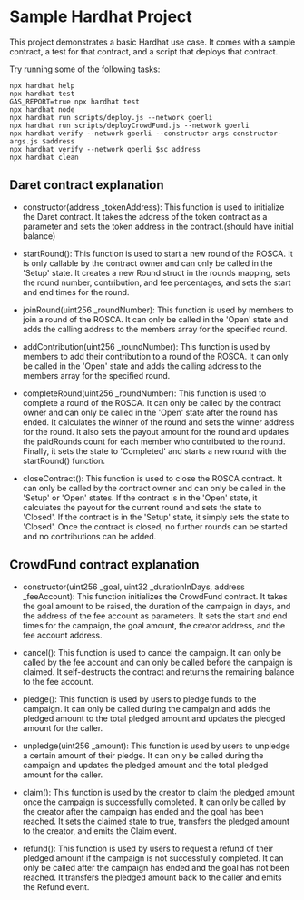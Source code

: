 # Sample Hardhat Project

This project demonstrates a basic Hardhat use case. It comes with a sample contract, a test for that contract, and a script that deploys that contract.

Try running some of the following tasks:

```shell
npx hardhat help
npx hardhat test
GAS_REPORT=true npx hardhat test
npx hardhat node
npx hardhat run scripts/deploy.js --network goerli
npx hardhat run scripts/deployCrowdFund.js --network goerli
npx hardhat verify --network goerli --constructor-args constructor-args.js $address
npx hardhat verify --network goerli $sc_address 
npx hardhat clean
```

## Daret contract explanation

* constructor(address _tokenAddress): This function is used to initialize the Daret contract. It takes the address of the token contract as a parameter and sets the token address in the contract.(should have initial balance)
  
* startRound(): This function is used to start a new round of the ROSCA. It is only callable by the contract owner and can only be called in the 'Setup' state. It creates a new Round struct in the rounds mapping, sets the round number, contribution, and fee percentages, and sets the start and end times for the round.

* joinRound(uint256 _roundNumber): This function is used by members to join a round of the ROSCA. It can only be called in the 'Open' state and adds the calling address to the members array for the specified round.

* addContribution(uint256 _roundNumber): This function is used by members to add their contribution to a round of the ROSCA. It can only be called in the 'Open' state and adds the calling address to the members array for the specified round.

* completeRound(uint256 _roundNumber): This function is used to complete a round of the ROSCA. It can only be called by the contract owner and can only be called in the 'Open' state after the round has ended. It calculates the winner of the round and sets the winner address for the round. It also sets the payout amount for the round and updates the paidRounds count for each member who contributed to the round. Finally, it sets the state to 'Completed' and starts a new round with the startRound() function.

* closeContract(): This function is used to close the ROSCA contract. It can only be called by the contract owner and can only be called in the 'Setup' or 'Open' states. If the contract is in the 'Open' state, it calculates the payout for the current round and sets the state to 'Closed'. If the contract is in the 'Setup' state, it simply sets the state to 'Closed'. Once the contract is closed, no further rounds can be started and no contributions can be added.

## CrowdFund contract explanation

* constructor(uint256 _goal, uint32 _durationInDays, address _feeAccount): This function initializes the CrowdFund contract. It takes the goal amount to be raised, the duration of the campaign in days, and the address of the fee account as parameters. It sets the start and end times for the campaign, the goal amount, the creator address, and the fee account address.

* cancel(): This function is used to cancel the campaign. It can only be called by the fee account and can only be called before the campaign is claimed. It self-destructs the contract and returns the remaining balance to the fee account.

* pledge(): This function is used by users to pledge funds to the campaign. It can only be called during the campaign and adds the pledged amount to the total pledged amount and updates the pledged amount for the caller.

* unpledge(uint256 _amount): This function is used by users to unpledge a certain amount of their pledge. It can only be called during the campaign and updates the pledged amount and the total pledged amount for the caller.

* claim(): This function is used by the creator to claim the pledged amount once the campaign is successfully completed. It can only be called by the creator after the campaign has ended and the goal has been reached. It sets the claimed state to true, transfers the pledged amount to the creator, and emits the Claim event.

* refund(): This function is used by users to request a refund of their pledged amount if the campaign is not successfully completed. It can only be called after the campaign has ended and the goal has not been reached. It transfers the pledged amount back to the caller and emits the Refund event.
